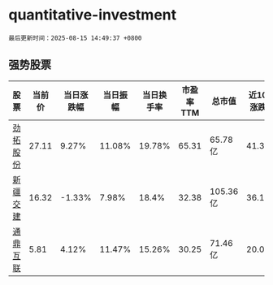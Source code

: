 # quantitative-investment

`最后更新时间：2025-08-15 14:49:37 +0800`

## 强势股票

|股票|当前价|当日涨跌幅|当日振幅|当日换手率|市盈率TTM|总市值|近10日涨跌幅|
|----|----|----|----|----|----|----|----|
|[劲拓股份](https://xueqiu.com/S/SZ300400)|27.11|9.27%|11.08%|19.78%|65.31|65.78亿|41.35%|
|[新疆交建](https://xueqiu.com/S/SZ002941)|16.32|-1.33%|7.98%|18.4%|32.38|105.36亿|36.11%|
|[通鼎互联](https://xueqiu.com/S/SZ002491)|5.81|4.12%|11.47%|15.26%|30.25|71.46亿|20.04%|
